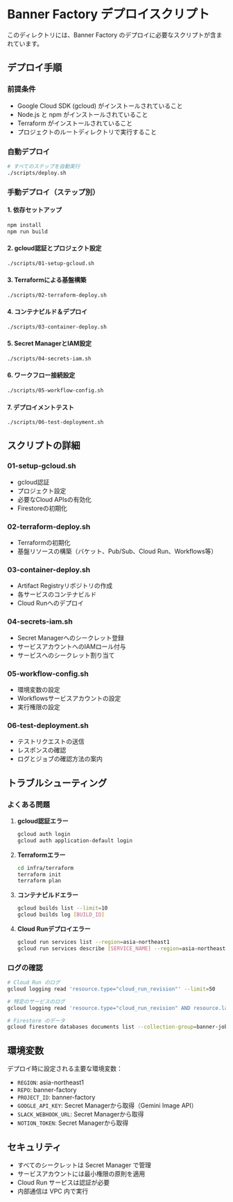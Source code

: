 # Banner Factory デプロイスクリプト

このディレクトリには、Banner Factory のデプロイに必要なスクリプトが含まれています。

## デプロイ手順

### 前提条件

- Google Cloud SDK (gcloud) がインストールされていること
- Node.js と npm がインストールされていること
- Terraform がインストールされていること
- プロジェクトのルートディレクトリで実行すること

### 自動デプロイ

```bash
# すべてのステップを自動実行
./scripts/deploy.sh
```

### 手動デプロイ（ステップ別）

#### 1. 依存セットアップ
```bash
npm install
npm run build
```

#### 2. gcloud認証とプロジェクト設定
```bash
./scripts/01-setup-gcloud.sh
```

#### 3. Terraformによる基盤構築
```bash
./scripts/02-terraform-deploy.sh
```

#### 4. コンテナビルド＆デプロイ
```bash
./scripts/03-container-deploy.sh
```

#### 5. Secret ManagerとIAM設定
```bash
./scripts/04-secrets-iam.sh
```

#### 6. ワークフロー接続設定
```bash
./scripts/05-workflow-config.sh
```

#### 7. デプロイメントテスト
```bash
./scripts/06-test-deployment.sh
```

## スクリプトの詳細

### 01-setup-gcloud.sh
- gcloud認証
- プロジェクト設定
- 必要なCloud APIsの有効化
- Firestoreの初期化

### 02-terraform-deploy.sh
- Terraformの初期化
- 基盤リソースの構築（バケット、Pub/Sub、Cloud Run、Workflows等）

### 03-container-deploy.sh
- Artifact Registryリポジトリの作成
- 各サービスのコンテナビルド
- Cloud Runへのデプロイ

### 04-secrets-iam.sh
- Secret Managerへのシークレット登録
- サービスアカウントへのIAMロール付与
- サービスへのシークレット割り当て

### 05-workflow-config.sh
- 環境変数の設定
- Workflowsサービスアカウントの設定
- 実行権限の設定

### 06-test-deployment.sh
- テストリクエストの送信
- レスポンスの確認
- ログとジョブの確認方法の案内

## トラブルシューティング

### よくある問題

1. **gcloud認証エラー**
   ```bash
   gcloud auth login
   gcloud auth application-default login
   ```

2. **Terraformエラー**
   ```bash
   cd infra/terraform
   terraform init
   terraform plan
   ```

3. **コンテナビルドエラー**
   ```bash
   gcloud builds list --limit=10
   gcloud builds log [BUILD_ID]
   ```

4. **Cloud Runデプロイエラー**
   ```bash
   gcloud run services list --region=asia-northeast1
   gcloud run services describe [SERVICE_NAME] --region=asia-northeast1
   ```

### ログの確認

```bash
# Cloud Run のログ
gcloud logging read 'resource.type="cloud_run_revision"' --limit=50

# 特定のサービスのログ
gcloud logging read 'resource.type="cloud_run_revision" AND resource.labels.service_name="ingest-api"' --limit=50

# Firestore のデータ
gcloud firestore databases documents list --collection-group=banner-jobs
```

## 環境変数

デプロイ時に設定される主要な環境変数：

- `REGION`: asia-northeast1
- `REPO`: banner-factory
- `PROJECT_ID`: banner-factory
- `GOOGLE_API_KEY`: Secret Managerから取得（Gemini Image API）
- `SLACK_WEBHOOK_URL`: Secret Managerから取得
- `NOTION_TOKEN`: Secret Managerから取得

## セキュリティ

- すべてのシークレットは Secret Manager で管理
- サービスアカウントには最小権限の原則を適用
- Cloud Run サービスは認証が必要
- 内部通信は VPC 内で実行
